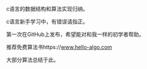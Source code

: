 c语言的数据结构和算法实现归纳。


c语言新手学习中，有错误请指正。


第一次在GitHub上发布，希望能对和我一样的初学者帮助。


推荐免费算法书https://www.hello-algo.com


大部分算法总结于此。
